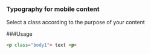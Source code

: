 ### Typography for mobile content
Select a class according to the purpose of your content

###Usage

```html
<p class="body1"> text <p> 
```

